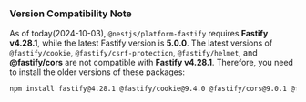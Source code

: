 ### Version Compatibility Note
As of today(2024-10-03), `@nestjs/platform-fastify` requires **Fastify v4.28.1**, while the latest Fastify version is **5.0.0**. The latest versions of `@fastify/cookie`, `@fastify/csrf-protection`, `@fastify/helmet`, and **@fastify/cors** are not compatible with **Fastify v4.28.1**. Therefore, you need to install the older versions of these packages:

```bash
npm install fastify@4.28.1 @fastify/cookie@9.4.0 @fastify/cors@9.0.1 @fastify/csrf-protection@6.4.1 @fastify/helmet@11.1.1
```